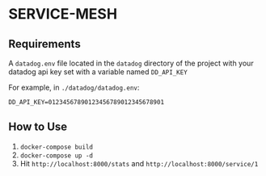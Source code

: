 # SERVICE-MESH

## Requirements
A `datadog.env` file located in the `datadog` directory of the project with your datadog api key set with a variable named `DD_API_KEY`

For example, in `./datadog/datadog.env`:
```
DD_API_KEY=01234567890123456789012345678901
```

## How to Use
1. `docker-compose build`
2. `docker-compose up -d`
3. Hit `http://localhost:8000/stats` and `http://localhost:8000/service/1`

